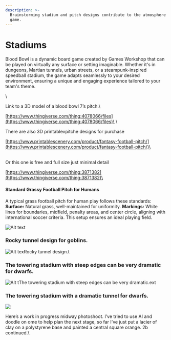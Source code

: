 ```yaml
---
description: >-
  Brainstorming stadium and pitch designs contribute to the atmosphere during a
  game.
---
```


# Stadiums

Blood Bowl is a dynamic board game created by Games Workshop that can be played on virtually any surface or setting imaginable. Whether it's in dungeons, Martian tunnels, urban streets, or a steampunk-inspired speedball stadium, the game adapts seamlessly to your desired environment, ensuring a unique and engaging experience tailored to your team's theme.

\


Link to a 3D model of a blood bowl 7’s pitch.\


[https://www.thingiverse.com/thing:4078066/files](https://www.thingiverse.com/thing:4078066/files)\
\


There are also 3D printablevpitche designs for purchase

[https://www.printablescenery.com/product/fantasy-football-pitch/](https://www.printablescenery.com/product/fantasy-football-pitch/)\


\
Or this one is free and full size just minimal detail

[https://www.thingiverse.com/thing:3871382](https://www.thingiverse.com/thing:3871382)\








#### Standard Grassy Football Pitch for Humans

A typical grass football pitch for human play follows these standards: **Surface:** Natural grass, well-maintained for uniformity. **Markings:** White lines for boundaries, midfield, penalty areas, and center circle, aligning with international soccer criteria. This setup ensures an ideal playing field.

![Alt text](IMG_6834.WEBP)

### Rocky tunnel design for goblins.

![Alt texRocky tunnel design.t](IMG_6836.WEBP)

### The towering stadium with steep edges can be very dramatic for dwarfs.

![Alt tThe towering stadium with steep edges can be very dramatic.ext](IMG_6838.WEBP)

### The towering stadium with a dramatic tunnel for dwarfs.&#x20;

![](IMG_6839.WEBP)

Here’s a work in progress midway photoshoot. I’ve tried to use AI and doodle on ome to help plan the next stage, so far I’ve just put a lacier of clay on a polystyrene base and painted a central square orange. 2b continued.\


<div><figure><img src="../.gitbook/assets/FB672C1B-2284-459A-B7D6-1245ECB6C282-COLLAGE.jpeg" alt=""><figcaption></figcaption></figure> <figure><img src="../.gitbook/assets/IMG_7323.jpeg" alt=""><figcaption></figcaption></figure> <figure><img src="../.gitbook/assets/7530CF13-B036-427E-8635-5597C60EA0B9.jpeg" alt=""><figcaption></figcaption></figure> <figure><img src="../.gitbook/assets/IMG_7320.jpeg" alt=""><figcaption></figcaption></figure></div>

